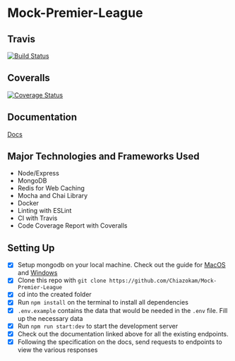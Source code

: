 # Mock-Premier-League

## Travis
[![Build Status](https://travis-ci.org/Chiazokam/Mock-Premier-League.svg?branch=develop)](https://travis-ci.org/Chiazokam/Mock-Premier-League)

## Coveralls
[![Coverage Status](https://coveralls.io/repos/github/Chiazokam/Mock-Premier-League/badge.svg?branch=develop)](https://coveralls.io/github/Chiazokam/Mock-Premier-League?branch=develop)

## Documentation
[Docs](https://documenter.getpostman.com/view/4451044/SVtTyTu2)

## Major Technologies and Frameworks Used
- Node/Express
- MongoDB
- Redis for Web Caching
- Mocha and Chai Library
- Docker
- Linting with ESLint
- CI with Travis
- Code Coverage Report with Coveralls

## Setting Up
- [x] Setup mongodb on your local machine. Check out the guide for [MacOS](https://www.robinwieruch.de/mongodb-macos-setup) and [Windows](https://www.robinwieruch.de/mongodb-windows-setup)
- [x] Clone this repo with `git clone https://github.com/Chiazokam/Mock-Premier-League`
- [x] cd into the created folder
- [x] Run `npm install` on the terminal to install all dependencies
- [x] `.env.example` contains the data that would be needed in the `.env` file. Fill up the necessary data
- [x] Run `npm run start:dev` to start the development server
- [x] Check out the documentation linked above for all the existing endpoints.
- [x] Following the specification on the docs, send requests to endpoints to view the various responses
